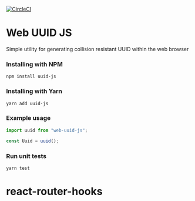 [![CircleCI](https://circleci.com/gh/greaveselliott/uuid/tree/master.svg?style=svg)](https://circleci.com/gh/greaveselliott/uuid/tree/master)

# Web UUID JS

Simple utility for generating collision resistant UUID within the web browser

### Installing with NPM

```
npm install uuid-js
```

### Installing with Yarn

```
yarn add uuid-js
```

### Example usage

```javascript
import uuid from "web-uuid-js";

const Uuid = uuid();
```

### Run unit tests

```
yarn test
```
# react-router-hooks
